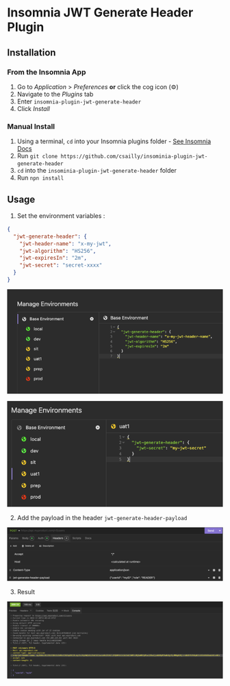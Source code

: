 # Insomnia JWT Generate Header Plugin

## Installation

### From the Insomnia App

1. Go to _Application_ > _Preferences_ **or** click the cog icon (⚙️)
2. Navigate to the _Plugins_ tab
3. Enter `insomnia-plugin-jwt-generate-header`
4. Click _Install_

### Manual Install

1. Using a terminal, `cd` into your Insomnia plugins folder - [See Insomnia Docs](https://docs.insomnia.rest/insomnia/introduction-to-plugins)
2. Run `git clone https://github.com/csailly/insominia-plugin-jwt-generate-header`
3. `cd` into the `insominia-plugin-jwt-generate-header` folder
4. Run `npn install`

## Usage

1. Set the environment variables :

```json
{
  "jwt-generate-header": {
    "jwt-header-name": "x-my-jwt",
    "jwt-algorithm": "HS256",
    "jwt-expiresIn": "2m",
    "jwt-secret": "secret-xxxx"
  }
}
```

![A test image](./images/env_vars_1.png)

![A test image](./images/env_vars_2.png)

2. Add the payload in the header `jwt-generate-header-payload`

![A test image](./images/request_headers.png)

3. Result

![A test image](./images/request.png)
